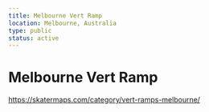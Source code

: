 ```yaml
---
title: Melbourne Vert Ramp
location: Melbourne, Australia
type: public
status: active
---
```


# Melbourne Vert Ramp


https://skatermaps.com/category/vert-ramps-melbourne/